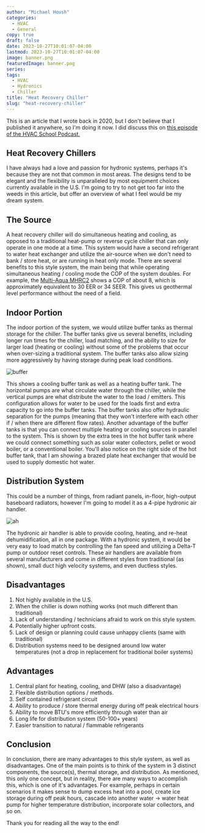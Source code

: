 ```yaml
---
author: "Michael Housh"
categories:
  - HVAC
  - General
copy: true
draft: false
date: 2023-10-27T10:01:07-04:00
lastmod: 2023-10-27T10:01:07-04:00
image: banner.png
featuredImage: banner.png
series:
tags:
  - HVAC
  - Hydronics
  - Chiller
title: "Heat Recovery Chiller"
slug: "heat-recovery-chiller"
---
```


This is an article that I wrote back in 2020, but I don't believe that I
published it anywhere, so I'm doing it now. I did discuss this on
[this episode of the HVAC School Podcast.](https://hvacrschool.com/podcasts/is-the-future-of-air-conditioning-self-contained-propane-chillers/)

## Heat Recovery Chillers

I have always had a love and passion for hydronic systems, perhaps it's because
they are not that common in most areas. The designs tend to be elegant and the
flexibility is unparalleled by most equipment choices currently available in the
U.S. I'm going to try to not get too far into the weeds in this article, but
offer an overview of what I feel would be my dream system.

## The Source

A heat recovery chiller will do simultaneous heating and cooling, as opposed to
a traditional heat-pump or reverse cycle chiller that can only operate in one
mode at a time. This system would have a second refrigerant to water heat
exchanger and utilize the air-source when we don't need to bank / store heat, or
are running in heat only mode. There are several benefits to this style system,
the main being that while operating simultaneous heating / cooling mode the COP
of the system doubles. For example, the
[Multi-Aqua MHRC2](https://multiaqua.com/mhrc2/) shows a COP of about 8, which
is approximately equivalent to 30 EER or 34 SEER. This gives us geothermal level
performance without the need of a field.

## Indoor Portion

The indoor portion of the system, we would utilize buffer tanks as thermal
storage for the chiller. The buffer tanks give us several benefits, including
longer run times for the chiller, load matching, and the ability to size for
larger load (heating or cooling) without some of the problems that occur when
over-sizing a traditional system. The buffer tanks also allow sizing more
aggressively by having storage during peak load conditions.

![buffer](buffers2.png)

This shows a cooling buffer tank as well as a heating buffer tank. The
horizontal pumps are what circulate water through the chiller, while the
vertical pumps are what distribute the water to the load / emitters. This
configuration allows for water to be used for the loads first and extra capacity
to go into the buffer tanks. The buffer tanks also offer hydraulic separation
for the pumps (meaning that they won't interfere with each other if / when there
are different flow rates). Another advantage of the buffer tanks is that you can
connect multiple heating or cooling sources in parallel to the system. This is
shown by the extra tees in the hot buffer tank where we could connect something
such as solar water collectors, pellet or wood boiler, or a conventional boiler.
You'll also notice on the right side of the hot buffer tank, that I am showing a
brazed plate heat exchanger that would be used to supply domestic hot water.

## Distribution System

This could be a number of things, from radiant panels, in-floor, high-output
baseboard radiators, however I'm going to model it as a 4-pipe hydronic air
handler.

![ah](ah.png)

The hydronic air handler is able to provide cooling, heating, and re-heat
dehumidification, all in one package. With a hydronic system, it would be very
easy to load match by controlling the fan speed and utilizing a Delta-T pump or
outdoor reset controls. These air handlers are available from several
manufacturers and come in different styles from traditional (as shown), small
duct high velocity systems, and even ductless styles.

## Disadvantages

1. Not highly available in the U.S.
1. When the chiller is down nothing works (not much different than traditional)
1. Lack of understanding / technicians afraid to work on this style system.
1. Potentially higher upfront costs.
1. Lack of design or planning could cause unhappy clients (same with
   traditional)
1. Distribution systems need to be designed around low water temperatures (not a
   drop in replacement for traditional boiler systems)

## Advantages

1. Central plant for heating, cooling, and DHW (also a disadvantage)
1. Flexible distribution options / methods.
1. Self contained refrigerant circuit
1. Ability to produce / store thermal energy during off peak electrical hours
1. Ability to move BTU's more efficiently through water than air
1. Long life for distribution system (50-100+ years)
1. Easier transition to natural / flammable refrigerants

## Conclusion

In conclusion, there are many advantages to this style system, as well as
disadvantages. One of the main points is to think of the system in 3 distinct
components, the source(s), thermal storage, and distribution. As mentioned, this
only one concept, but in reality, there are many ways to accomplish this, which
is one of it's advantages. For example, perhaps in certain scenarios it makes
sense to dump excess heat into a pool, create ice storage during off peak hours,
cascade into another water -> water heat pump for higher temperature
distribution, incorporate solar collectors, and so on.

Thank you for reading all the way to the end!
